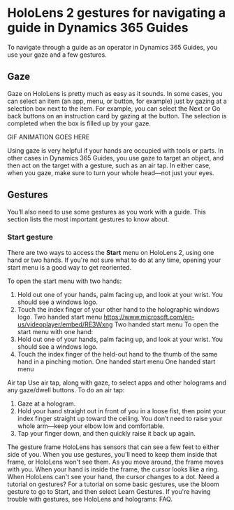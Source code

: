 

# HoloLens 2 gestures for navigating a guide in Dynamics 365 Guides

To navigate through a guide as an operator in Dynamics 365 Guides, you use your gaze and a few gestures.

## Gaze

Gaze on HoloLens is pretty much as easy as it sounds. In some cases, you can select an item (an app, menu, or button, for example) 
just by gazing at a selection box next to the item. For example, you can select the Next or Go back buttons on an instruction card by
gazing at the button. The selection is completed when the box is filled up by your gaze. 

GIF ANIMATION GOES HERE
 
Using gaze is very helpful if your hands are occupied with tools or parts. In other cases in Dynamics 365 Guides, you use gaze to 
target an object, and then act on the target with a gesture, such as an air tap. In either case, when you gaze, make sure to turn 
your whole head—not just your eyes.

## Gestures

You’ll also need to use some gestures as you work with a guide. This section lists the most important gestures to know about.

### Start gesture

There are two ways to access the **Start** menu on HoloLens 2, using one hand or two hands. If you're not sure what to do at any time, 
opening your start menu is a good way to get reoriented.

To open the start menu with two hands:
1.	Hold out one of your hands, palm facing up, and look at your wrist. You should see a windows logo.
2.	Touch the index finger of your other hand to the holographic windows logo.
Two handed start menu
https://www.microsoft.com/en-us/videoplayer/embed/RE3Wxng
Two handed start menu
To open the start menu with one hand:
1.	Hold out one of your hands, palm facing up, and look at your wrist. You should see a windows logo.
2.	Touch the index finger of the held-out hand to the thumb of the same hand in a pinching motion.
One handed start menu
One handed start menu
 
Air tap
Use air tap, along with gaze, to select apps and other holograms and any gaze/dwell buttons. To do an air tap:
1.	Gaze at a hologram.
2.	Hold your hand straight out in front of you in a loose fist, then point your index finger straight up toward the ceiling. You don’t need to raise your whole arm—keep your elbow low and comfortable.
3.	Tap your finger down, and then quickly raise it back up again.
 
The gesture frame
HoloLens has sensors that can see a few feet to either side of you. When you use gestures, you'll need to keep them inside that frame, or HoloLens won't see them. As you move around, the frame moves with you. When your hand is inside the frame, the cursor looks like a ring. When HoloLens can't see your hand, the cursor changes to a dot.
Need a tutorial on gestures?
For a tutorial on some basic gestures, use the bloom gesture to go to Start, and then select Learn Gestures. If you're having trouble with gestures, see HoloLens and holograms: FAQ.

